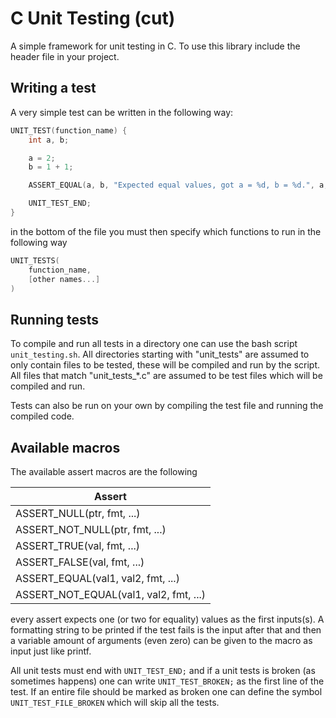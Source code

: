 # C Unit Testing (cut)

A simple framework for unit testing in C. To use this library include the header file in your project.

## Writing a test

A very simple test can be written in the following way:

```c
UNIT_TEST(function_name) {
    int a, b;

    a = 2;
    b = 1 + 1;

    ASSERT_EQUAL(a, b, "Expected equal values, got a = %d, b = %d.", a, b);

    UNIT_TEST_END;
}
```

in the bottom of the file you must then specify which functions to run in the following way

```c
UNIT_TESTS(
    function_name,
    [other names...]
)
```

## Running tests

To compile and run all tests in a directory one can use the bash script `unit_testing.sh`. All directories starting with "unit_tests" are assumed to only contain files to be tested, these will be compiled and run by the script. All files that match "unit_tests_*.c" are assumed to be test files which will be compiled and run.

Tests can also be run on your own by compiling the test file and running the compiled code.

## Available macros

The available assert macros are the following

| Assert                                    |
| ----------------------------------------- |
| ASSERT_NULL(ptr, fmt, ...)                |
| ASSERT_NOT_NULL(ptr, fmt, ...)            |
| ASSERT_TRUE(val, fmt, ...)                |
| ASSERT_FALSE(val, fmt, ...)               |
| ASSERT_EQUAL(val1, val2, fmt, ...)        |
| ASSERT_NOT_EQUAL(val1, val2, fmt, ...)    |

every assert expects one (or two for equality) values as the first inputs(s). A formatting string to be printed if the test fails is the input after that and then a variable amount of arguments (even zero) can be given to the macro as input just like printf.

All unit tests must end with `UNIT_TEST_END;` and if a unit tests is broken (as sometimes happens) one can write `UNIT_TEST_BROKEN;` as the first line of the test. If an entire file should be marked as broken one can define the symbol `UNIT_TEST_FILE_BROKEN` which will skip all the tests.

